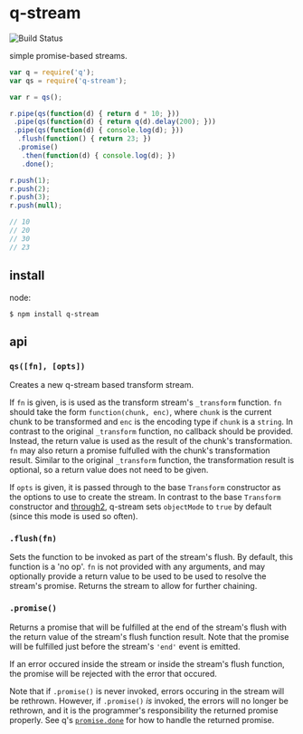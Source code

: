 # q-stream

![Build Status](https://api.travis-ci.org/justinvdm/q-stream.png)

simple promise-based streams.


```javascript
var q = require('q');
var qs = require('q-stream');

var r = qs();

r.pipe(qs(function(d) { return d * 10; }))
 .pipe(qs(function(d) { return q(d).delay(200); }))
 .pipe(qs(function(d) { console.log(d); }))
  .flush(function() { return 23; })
  .promise()
   .then(function(d) { console.log(d); })
   .done();

r.push(1);
r.push(2);
r.push(3);
r.push(null);

// 10
// 20
// 30
// 23
```


## install

node:

```
$ npm install q-stream
```


## api

### `qs([fn], [opts])`

Creates a new q-stream based transform stream.

If `fn` is given, is is used as the transform stream's `_transform` function. `fn` should take the form `function(chunk, enc)`, where `chunk` is the current chunk to be transformed and `enc` is the encoding type if `chunk` is a `string`. In contrast to the original `_transform` function, no callback should be provided. Instead, the return value is used as the result of the chunk's transformation. `fn` may also return a promise fulfulled with the chunk's transformation result. Similar to the original `_transform` function, the transformation result is optional, so a return value does not need to be given.

If `opts` is given, it is passed through to the base `Transform` constructor as the options to use to create the stream. In contrast to the base `Transform` constructor and [through2](https://www.npmjs.org/package/through2), q-stream sets `objectMode` to `true` by default (since this mode is used so often).

### `.flush(fn)`

Sets the function to be invoked as part of the stream's flush. By default, this function is a 'no op'. `fn` is not provided with any arguments, and may optionally provide a return value to be used to be used to resolve the stream's promise. Returns the stream to allow for further chaining.

### `.promise()`

Returns a promise that will be fulfilled at the end of the stream's flush with the return value of the stream's flush function result. Note that the promise will be fulfilled just before the stream's `'end'` event is emitted.

If an error occured inside the stream or inside the stream's flush function, the promise will be rejected with the error that occured.

Note that if `.promise()` is never invoked, errors occuring in the stream will be rethrown. However, if `.promise()` *is* invoked, the errors will no longer be rethrown, and it is the programmer's responsibility the returned promise properly. See q's [`promise.done`](https://github.com/kriskowal/q/wiki/API-Reference#promisedoneonfulfilled-onrejected-onprogress) for how to handle the returned promise.
